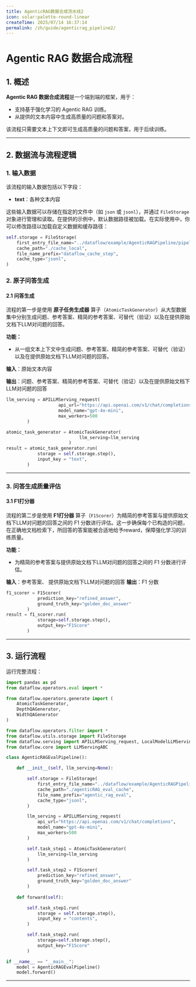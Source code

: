 ```yaml
---
title: AgenticRAG数据合成流水线2
icon: solar:palette-round-linear
createTime: 2025/07/14 16:37:14  
permalink: /zh/guide/agenticrag_pipeline2/  
---
```


# Agentic RAG 数据合成流程

## 1. 概述

**Agentic RAG 数据合成流程**是一个端到端的框架，用于：  
- 支持基于强化学习的 Agentic RAG 训练。
- 从提供的文本内容中生成高质量的问题和答案对。

该流程只需要文本上下文即可生成高质量的问题和答案，用于后续训练。

---

## 2. 数据流与流程逻辑

### 1. **输入数据**

该流程的输入数据包括以下字段：

* **text**：各种文本内容

这些输入数据可以存储在指定的文件中（如 `json` 或 `jsonl`），并通过 `FileStorage` 对象进行管理和读取。在提供的示例中，默认数据路径被加载。在实际使用中，你可以修改路径以加载自定义数据和缓存路径：

```python
self.storage = FileStorage(
    first_entry_file_name="../dataflow/example/AgenticRAGPipeline/pipeline_small_chunk.json",
    cache_path="./cache_local",
    file_name_prefix="dataflow_cache_step",
    cache_type="jsonl",
)
```

### 2. **原子问答生成**

#### 2.1 **问答生成**

流程的第一步是使用 **原子任务生成器** 算子（`AtomicTaskGenerator`）从大型数据集中分别生成问题、参考答案、精简的参考答案、可替代（验证）以及在提供原始文档下LLM对问题的回答。

**功能：**

* 从一组文本上下文中生成问题、参考答案、精简的参考答案、可替代（验证）以及在提供原始文档下LLM对问题的回答。

**输入**：原始文本内容

**输出**：问题、参考答案、精简的参考答案、可替代（验证）以及在提供原始文档下LLM对问题的回答

```python
llm_serving = APILLMServing_request(
                    api_url="https://api.openai.com/v1/chat/completions",
                    model_name="gpt-4o-mini",
                    max_workers=500
        )

atomic_task_generator = AtomicTaskGenerator(
                            llm_serving=llm_serving
                        )
result = atomic_task_generator.run(
            storage = self.storage.step(),
            input_key = "text",
        )
```

---

### 3. **问答生成质量评估**

#### 3.1 **F1打分器**

流程的第二步是使用 **F1打分器** 算子（`F1Scorer`）为精简的参考答案与提供原始文档下LLM对问题的回答之间的 F1 分数进行评估。这一步确保每个已构造的问题，在正确地文档检索下，所回答的答案能被合适地给予reward，保障强化学习的训练质量。

**功能：**

* 为精简的参考答案与提供原始文档下LLM对问题的回答之间的 F1 分数进行评估。

**输入**：参考答案、 提供原始文档下LLM对问题的回答
**输出**：F1 分数

```python
f1_scorer = F1Scorer(
            prediction_key="refined_answer",
            ground_truth_key="golden_doc_answer"
        )
result = f1_scorer.run(
            storage=self.storage.step(),
            output_key="F1Score"
        )
```

---

## 3. 运行流程

运行完整流程：

```python
import pandas as pd
from dataflow.operators.eval import *

from dataflow.operators.generate import (
    AtomicTaskGenerator,
    DepthQAGenerator,
    WidthQAGenerator
)

from dataflow.operators.filter import *
from dataflow.utils.storage import FileStorage
from dataflow.serving import APILLMServing_request, LocalModelLLMServing
from dataflow.core import LLMServingABC

class AgenticRAGEvalPipeline():

    def __init__(self, llm_serving=None):

        self.storage = FileStorage(
            first_entry_file_name="../dataflow/example/AgenticRAGPipeline/pipeline_small_chunk.json",
            cache_path="./agenticRAG_eval_cache",
            file_name_prefix="agentic_rag_eval",
            cache_type="jsonl",
        )

        llm_serving = APILLMServing_request(
            api_url="https://api.openai.com/v1/chat/completions",
            model_name="gpt-4o-mini",
            max_workers=500
        )

        self.task_step1 = AtomicTaskGenerator(
            llm_serving=llm_serving
        )

        self.task_step2 = F1Scorer(
            prediction_key="refined_answer",
            ground_truth_key="golden_doc_answer"
        )
        
    def forward(self):

        self.task_step1.run(
            storage = self.storage.step(),
            input_key = "contents",
        )

        self.task_step2.run(
            storage=self.storage.step(),
            output_key="F1Score"
        )

if __name__ == "__main__":
    model = AgenticRAGEvalPipeline()
    model.forward()
```

---